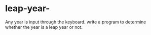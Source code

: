 # leap-year-
Any year is input through the keyboard. write a program to determine whether the year is a leap year or not.
